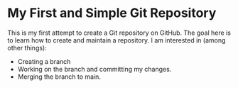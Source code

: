# My First and Simple Git Repository
This is my first attempt to create a Git repository on GitHub.
The goal here is to learn how to create and maintain a repository. I am interested in (among other things):
- Creating a branch 
- Working on the branch and committing my changes.
- Merging the branch to main. 
